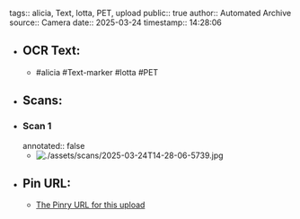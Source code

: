 tags:: alicia, Text, lotta, PET, upload
public:: true
author:: Automated Archive
source:: Camera
date:: 2025-03-24
timestamp:: 14:28:06

- ## OCR Text:
	- #alicia
	  #Text-marker
	  #lotta
	  #PET
- ## Scans:
- ### Scan 1
  annotated:: false
	- ![./assets/scans/2025-03-24T14-28-06-5739.jpg](./assets/scans/2025-03-24T14-28-06-5739.jpg)
- ## Pin URL:
	- [The Pinry URL for this upload](https://pinry.petau.net/pins/259/)